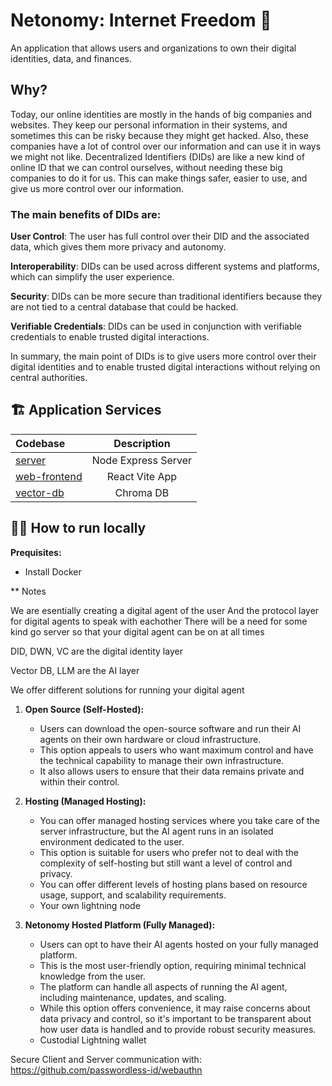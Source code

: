 # Netonomy: Internet Freedom 🚀

An application that allows users and organizations to own their digital identities, data, and finances.

## Why?

Today, our online identities are mostly in the hands of big companies and websites. They keep our personal information in their systems, and sometimes this can be risky because they might get hacked. Also, these companies have a lot of control over our information and can use it in ways we might not like. Decentralized Identifiers (DIDs) are like a new kind of online ID that we can control ourselves, without needing these big companies to do it for us. This can make things safer, easier to use, and give us more control over our information.

### The main benefits of DIDs are:

**User Control**: The user has full control over their DID and the associated data, which gives them more privacy and autonomy.

**Interoperability**: DIDs can be used across different systems and platforms, which can simplify the user experience.

**Security**: DIDs can be more secure than traditional identifiers because they are not tied to a central database that could be hacked.

**Verifiable Credentials**: DIDs can be used in conjunction with verifiable credentials to enable trusted digital interactions.

In summary, the main point of DIDs is to give users more control over their digital identities and to enable trusted digital interactions without relying on central authorities.

## 🏗️ Application Services

| Codebase                                 |     Description     |
| :--------------------------------------- | :-----------------: |
| [server](server)                         | Node Express Server |
| [web-frontend](shawarma)                 |   React Vite App    |
| [vector-db](https://docs.trychroma.com/) |      Chroma DB      |

## 🏃‍♂️ How to run locally

**Prequisites:**

- Install Docker

\*\* Notes

We are esentially creating a digital agent of the user
And the protocol layer for digital agents to speak with eachother
There will be a need for some kind go server so that your digital agent can be on at all times

DID, DWN, VC are the digital identity layer

Vector DB, LLM are the AI layer

We offer different solutions for running your digital agent

1. **Open Source (Self-Hosted):**

   - Users can download the open-source software and run their AI agents on their own hardware or cloud infrastructure.
   - This option appeals to users who want maximum control and have the technical capability to manage their own infrastructure.
   - It also allows users to ensure that their data remains private and within their control.

2. **Hosting (Managed Hosting):**

   - You can offer managed hosting services where you take care of the server infrastructure, but the AI agent runs in an isolated environment dedicated to the user.
   - This option is suitable for users who prefer not to deal with the complexity of self-hosting but still want a level of control and privacy.
   - You can offer different levels of hosting plans based on resource usage, support, and scalability requirements.
   - Your own lightning node

3. **Netonomy Hosted Platform (Fully Managed):**
   - Users can opt to have their AI agents hosted on your fully managed platform.
   - This is the most user-friendly option, requiring minimal technical knowledge from the user.
   - The platform can handle all aspects of running the AI agent, including maintenance, updates, and scaling.
   - While this option offers convenience, it may raise concerns about data privacy and control, so it's important to be transparent about how user data is handled and to provide robust security measures.
   - Custodial Lightning wallet

Secure Client and Server communication with: https://github.com/passwordless-id/webauthn
